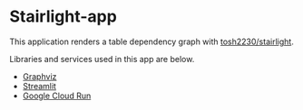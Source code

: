 # Stairlight-app

This application renders a table dependency graph with [tosh2230/stairlight](https://github.com/tosh2230/stairlight).

Libraries and services used in this app are below.

- [Graphviz](https://github.com/xflr6/graphviz)
- [Streamlit](https://github.com/streamlit/streamlit)
- [Google Cloud Run](https://cloud.google.com/run)
